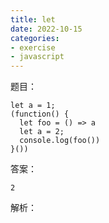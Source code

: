 ```yaml
---
title: let
date: 2022-10-15
categories: 
- exercise
- javascript
---
```


题目：
```
let a = 1;
(function() {
  let foo = () => a
  let a = 2;
  console.log(foo())
}())
```

答案：
```
2
```

解析：

